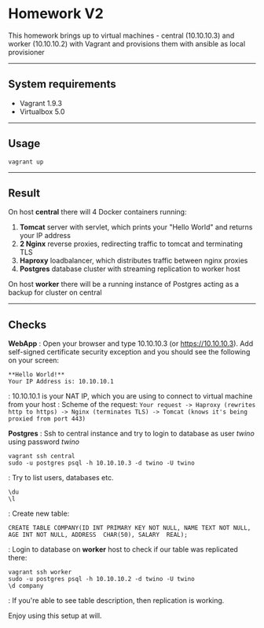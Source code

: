 Homework V2
===================


This homework brings up to virtual machines  - central (10.10.10.3) and worker (10.10.10.2) with Vagrant and provisions them with ansible as local provisioner

----------

System requirements
-------------

* Vagrant 1.9.3
* Virtualbox 5.0

----------


Usage
-------------------

    vagrant up
    
----------


Result
-------------

On host **central** there will 4 Docker containers running:

 1. **Tomcat** server with servlet, which prints your "Hello World" and returns your IP address
 2. **2 Nginx** reverse proxies, redirecting traffic to tomcat and terminating TLS
 3. **Haproxy** loadbalancer, which distributes traffic between nginx proxies
 4. **Postgres** database cluster with streaming replication to worker host

On host  **worker** there will be a running instance of Postgres acting as a backup for cluster on central

----------


Checks
--------------------

**WebApp**
: Open your browser and type 10.10.10.3 (or https://10.10.10.3). Add self-signed certificate security exception and you should see the following on your screen:

    **Hello World!**
    Your IP Address is: 10.10.10.1 
: 10.10.10.1 is your NAT IP, which you are using to connect to virtual machine from your host
: Scheme of the request: ```Your request -> Haproxy (rewrites http to https) -> Nginx (terminates TLS) -> Tomcat (knows it's being proxied from port 443)```

**Postgres**
: Ssh to central instance and try to login to database as user *twino* using password *twino*

    vagrant ssh central
    sudo -u postgres psql -h 10.10.10.3 -d twino -U twino
 
 : Try to list users, databases etc.
 

    \du
    \l
 
 : Create new table:
        
  

    CREATE TABLE COMPANY(ID INT PRIMARY KEY NOT NULL, NAME TEXT NOT NULL, AGE INT NOT NULL, ADDRESS  CHAR(50), SALARY  REAL);
    
 : Login to database on **worker** host to check if our table was replicated there:
 

    vagrant ssh worker
    sudo -u postgres psql -h 10.10.10.2 -d twino -U twino
    \d company

: If you're able to see table description, then replication is working.
    
Enjoy using this setup at will.
